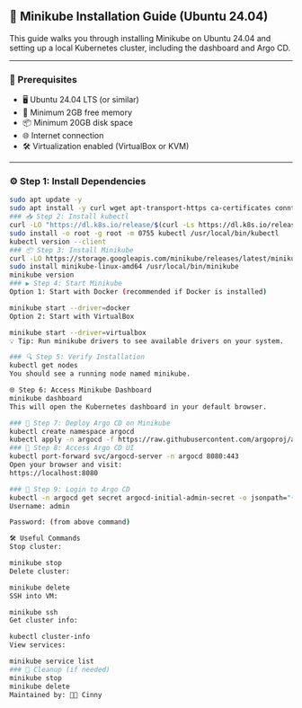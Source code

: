 
## 🚀 Minikube Installation Guide (Ubuntu 24.04)

This guide walks you through installing Minikube on Ubuntu 24.04 and setting up a local Kubernetes cluster, including the dashboard and Argo CD.

---

### 📝 Prerequisites

- 🖥️ Ubuntu 24.04 LTS (or similar)  
- 💾 Minimum 2GB free memory  
- 📦 Minimum 20GB disk space  
- 🌐 Internet connection  
- 🛠️ Virtualization enabled (VirtualBox or KVM)  

---

### ⚙️ Step 1: Install Dependencies

```bash
sudo apt update -y
sudo apt install -y curl wget apt-transport-https ca-certificates conntrack
### 📥 Step 2: Install kubectl
curl -LO "https://dl.k8s.io/release/$(curl -Ls https://dl.k8s.io/release/stable.txt)/bin/linux/amd64/kubectl"
sudo install -o root -g root -m 0755 kubectl /usr/local/bin/kubectl
kubectl version --client
### 📦 Step 3: Install Minikube
curl -LO https://storage.googleapis.com/minikube/releases/latest/minikube-linux-amd64
sudo install minikube-linux-amd64 /usr/local/bin/minikube
minikube version
### ▶️ Step 4: Start Minikube
Option 1: Start with Docker (recommended if Docker is installed)

minikube start --driver=docker
Option 2: Start with VirtualBox

minikube start --driver=virtualbox
💡 Tip: Run minikube drivers to see available drivers on your system.

### 🔍 Step 5: Verify Installation
kubectl get nodes
You should see a running node named minikube.

🌐 Step 6: Access Minikube Dashboard
minikube dashboard
This will open the Kubernetes dashboard in your default browser.

### 🚩 Step 7: Deploy Argo CD on Minikube
kubectl create namespace argocd
kubectl apply -n argocd -f https://raw.githubusercontent.com/argoproj/argo-cd/stable/manifests/install.yaml
### 🚪 Step 8: Access Argo CD UI
kubectl port-forward svc/argocd-server -n argocd 8080:443
Open your browser and visit:
https://localhost:8080

### 🔑 Step 9: Login to Argo CD
kubectl -n argocd get secret argocd-initial-admin-secret -o jsonpath="{.data.password}" | base64 -d; echo
Username: admin

Password: (from above command)

🛠️ Useful Commands
Stop cluster:

minikube stop
Delete cluster:

minikube delete
SSH into VM:

minikube ssh
Get cluster info:

kubectl cluster-info
View services:

minikube service list
### 🧹 Cleanup (if needed)
minikube stop
minikube delete
Maintained by: 👩‍💻 Cinny
